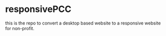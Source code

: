 responsivePCC
=============

this is the repo to convert a desktop based website to a responsive website for non-profit.
